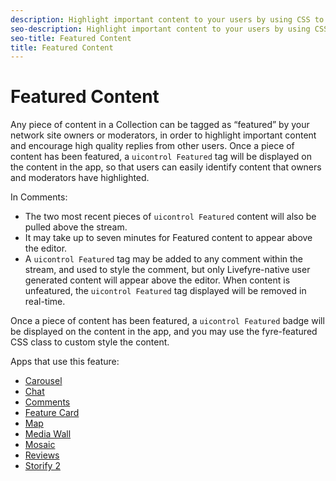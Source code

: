 ```yaml
---
description: Highlight important content to your users by using CSS to custom style Featured content.
seo-description: Highlight important content to your users by using CSS to custom style Featured content.
seo-title: Featured Content
title: Featured Content
---
```


# Featured Content

Any piece of content in a Collection can be tagged as “featured” by your network site owners or moderators, in order to highlight important content and encourage high quality replies from other users. Once a piece of content has been featured, a `uicontrol Featured` tag will be displayed on the content in the app, so that users can easily identify content that owners and moderators have highlighted.

In Comments:

* The two most recent pieces of `uicontrol Featured` content will also be pulled above the stream.
* It may take up to seven minutes for Featured content to appear above the editor.
* A `uicontrol Featured` tag may be added to any comment within the stream, and used to style the comment, but only Livefyre-native user generated content will appear above the editor.
When content is unfeatured, the `uicontrol Featured` tag displayed will be removed in real-time.

Once a piece of content has been featured, a `uicontrol Featured` badge will be displayed on the content in the app, and you may use the fyre-featured CSS class to custom style the content.

Apps that use this feature:

* [Carousel](c_carousel_app.md#c_carousel_app)
* [Chat](c_chat_app.md#c_chat_app)
* [Comments](c_comments_app.md#c_comments_app)
* [Feature Card](c_feature_card_app.md#c_feature_card_app)
* [Map](c_map_app.md#c_map_app)
* [Media Wall](c_media_wall_app.md#c_media_wall_app)
* [Mosaic](c_mosaic_app.md#c_mosaic_app)
* [Reviews](c_reviews_app.md#c_reviews_app)
* [Storify 2](c_storify2.md#c_storify2)
